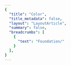 ```yaml
---
{
  "title": "Color",
  "title_metadata": false,
  "layout": "LayoutArticle",
  "summary": false,
  "breadcrumbs": [
    {
      "text": "Foundation/"
    }
  ],
}
---
```

<cdr-doc-tabs :labels="['Overview', 'Guidelines', 'Resources']">
<template slot="Overview">
<cdr-doc-table-of-contents-shell>

Color design tokens store the fundamental color decisions of REI’s visual language:
  - Naming entities to store visual design attributes such as color specifications
  - Replacing hard-coded values such as hex values for color
  - Maintaining a scalable and consistent visual system for UI development
  - Delivering updates to the brand identity with minimal impact to the code
  - Specifying a hierarchical and semantically defined system


## Color Tokens

### Web and Mobile
List of color tokens with descriptions, Cedar Color Options used, and values. Web and mobile color tokens have identical hex values but the naming pattern differs. For example, color token names are:
  - **For Web:** cdr-color-text-primary-lightmode 
  - **For Android:** cdr_color_text_primary_lightmode
  
#### Background
| Token| Token Name and Usage | Token Values |
| :--- | :--- | :--- |
| `CSS code for`  <br> `color-background-lightest`| **color-background-lightest** <br>Only use for light background color - lightest value   | #ffffff<br><nobr>r255  g255  b255   
| `CSS code for`  <br> `color-background-lighter`| **color-background-lighter** <br>Only use for light background color - value is between light and lightest   | #fafafa<br><nobr>r250  g250  b250  |
| `CSS code for` <br> `color-background-light`  | **color-background-light** <br>Only use for light background color <br>  | #f7f7f7<br><nobr>r247  g247  b247   
| `CSS code for`  <br> `color-background-dark`   | **color-background-dark** <br>Only use for dark background color   | #292929<br><nobr>r41  g41  b41  |
| `CSS code for` <br> `color-background-darker` | **color-background-darker** <br>Only use for dark background color - darkest value   | #1a1a1a<br><nobr>r26  g26  b26  |

<hr>

#### Typography Colors
##### Text or Foreground Colors on Light Backgrounds

| Token| Token Name and Usage | Token Values |
| :--- | :--- | :--- |
| ` CSS code for`  <br> `cdr-color-text-primary-lightmode` | **cdr-color-text-primary-lightmode** <br>  Primary body text color on a light background | #292929<br><nobr>r41  g41  b41 |
| ` CSS code for`  <br> `cdr-color-text-secondary-lightmode` | **cdr-color-text-secondary-lightmode** <br>Secondary or supplemental text color on a light background   | #616161<br><nobr>r97  g97  b97   
| ` CSS code for`  <br> `cdr-color-text-link-lightmode`   | **cdr-color-text-link-lightmode** <br>Link text color on a light background  | #3278ae<br><nobr>r50  g120  b174   
| ` CSS code for`  <br> `cdr-color-text-disabled-lightmode`  | **cdr-color-text-disabled-lightmode** <br>Disabled text color for interactive UI elements on a light background  | #b8b8b8<br><nobr>r184  g184  b184   
| ` CSS code for`  <br> `cdr-color-text-error-lightmode`  | **cdr-color-text-error-lightmode** <br>Error text color on a light background  | #b5292b<br><nobr>r181  g41  b43  |

<br>

##### Text or Foreground Colors on Dark Backgrounds
| Token| Token Name and Usage | Token Values |
| :--- | :--- | :--- |
| `CSS code for`  <br> `color-text-primary-darkmode`   | **color-text-primary-darkmode** <br>Primary body text color on a dark background     | #fafafa<br><nobr>r250  g250  b250  |
| `CSS code for`  <br> `color-text-secondary-darkmode`   | **color-text-secondary-darkmode** <br>Secondary or supplemental text color on a dark background    | #999999<br><nobr>r153  g153  b153  |
| `CSS code for`  <br> `color-text-link-darkmode`   | **color-text-link-darkmode** <br>Link text color on a dark background    | #5197cd<br><nobr>r81  g151  b205  |
| `CSS code for`  <br> `color-text-disabled-darkmode`   | **color-text-disabled-darkmode** <br>Disabled text color for interactive UI elements on a dark background    | #616161<br><nobr>r97  g97  b97  |
| `CSS code for` <br> `color-text-error-darkmode`   | **color-text-error-darkmode** <br>Error text color on a dark background     | #e86868<br><nobr>r232  g104  b104  |

<hr>

#### Forms Colors
##### Text and Backgrounds for Forms on Light Backgrounds
| Token| Token Name and Usage | Token Values |
| :--- | :--- | :--- |
| `CSS code for`  <br> `color-text-form-label-lightmode`   | **color-text-form-label-lightmode** <br>Label text color for forms on a light background. Can also be used for input entry text    | #292929<br><nobr>r41  g41  b41  |
| `CSS code for`  <br> `color-text-form-placeholder-lightmode`   | **color-text-form-placeholder-lightmode** <br>Placeholder text color for forms on a light background     | #616161<br><nobr>r97  g97  b97  |
| `CSS code for`  <br> `color-text-form-disabled-lightmode`   | **color-text-form-disabled-lightmode** <br>Disabled text color for forms on a light background     | #b8b8b8<br><nobr>r184  g184  b184  |
| `CSS code for`  <br> `color-background-form-lightmode`   | **color-background-form-lightmode** <br>Light background color for forms    | #ffffff<br><nobr>r255  g255  b255  |
| `CSS code for` <br> `color-background-form-input-lightmode`   | **color-background-form-input-lightmode** <br>Light background color for input controls    | #ffffff<br><nobr>r255  g255  b255  |

<br>

##### Text and Backgrounds for Forms on Dark Backgrounds
| Token| Token Name and Usage | Token Values |
| :--- | :--- | :--- |
| `CSS code for`  <br> `color-text-form-label-darkmode`   | **color-text-form-label-darkmode** <br>Label text color for forms on a dark background. Can also be used for input entry text    | #fafafa<br><nobr>r250  g250  b250   |
| `CSS code for`  <br> `color-text-form-placeholder-darkmode`   | **color-text-form-placeholder-darkmode** <br>Placeholder text color for forms on a dark background     | #999999<br><nobr>r153  g153  b153   |
| `CSS code for`  <br> `color-text-form-disabled-darkmode`   | **color-text-form-disabled-darkmode** <br>Disabled text color for forms on a dark background     | #616161<br><nobr>r97  g97  b97   |
| `CSS code for`  <br> `color-background-form-darkmode`   | **color-background-form-darkmode** <br>Dark background color for forms    | #292929<br><nobr> r41  g41  b41  |
| `CSS code for` <br> `color-background-form-input-darkmode`   | **color-background-form-input-darkmode** <br>Dark background color for input control    | #292929<br><nobr> r41  g41  b41  |

<hr>

#### Border Colors
##### For Light Backgrounds
| Token| Token Name and Usage | Token Values |
| :--- | :--- | :--- |
| `CSS code for`  <br> `color-border-primary-lightmode`   | **color-border-primary-lightmode** <br>Primary border color for light background    | #616161<br><nobr>r97  g97  b97  |
| `CSS code for`  <br> `color-border-secondary-lightmode`   | **color-border-secondary-lightmode** <br>Secondary border color for light background    | #b8b8b8<br><nobr>r184  g184  b184  |
| `CSS code for`  <br> `color-border-disabled-lightmode`   | **color-border-disabled-lightmode** <br>Border color for disabled state for light background     | #dadada<br><nobr> r218  g218  b218   
| `CSS code for`  <br> `color-border-error-lightmode`   | **color-border-error-lightmode** <br>Border color for error validation state for light background     | #e86868<br><nobr>r232  g104  b104   
| `CSS code for` <br> `color-border-selected-lightmode`   | **color-border-selected-lightmode** <br>     | #2b6692<br><nobr>r43  g102  b146  |

<br>

##### For Dark Backgrounds
| Token| Token Name and Usage | Token Values |
| :--- | :--- | :--- |
| `CSS code for`  <br> `color-border-primary-darkmode`   | **color-border-primary-darkmode** <br>Primary border color for dark background    | #fafafa<br><nobr>r250  g250  b250  |
| `CSS code for`  <br> `color-border-secondary-darkmode`   | **color-border-secondary-darkmode** <br>Secondary border color for dark background    | #999999<br><nobr>r153  g153  b153  |
| `CSS code for`  <br> `color-border-disabled-darkmode`   | **color-border-disabled-darkmode** <br>Border color for disabled state for light background     | #dadada<br><nobr>r218  g218  b218   

<br>

</cdr-doc-table-of-contents-shell>
</template>


<template slot="Guidelines">
<cdr-doc-table-of-contents-shell>

Cedar offers a range of colors designed to be accessed, understood, and used by all people regardless of their age, background, or ability. We meet or exceed color contrast [WCAG AA accessibility standards](https://www.w3.org/WAI/standards-guidelines/wcag/).

## Examples
<do-dont :examples="[
  {
    type: 'do',
    image: 'color-illustrations/color_1_do.png',
    caption: 'use approved background colors to separate content areas'
  },
  {
    type: 'dont',
    image: 'color-illustrations/color_1_dont.png',
    caption: 'use accent colors as backgrounds'
  }
]" />

<br>

<do-dont :examples="[
  {
    type: 'do',
    image: 'color-illustrations/color_2_do.png',
    caption: 'arrange background colors to promote page hierarchy by minimizing shifts in background'
  },
  {
    type: 'dont',
    image: 'color-illustrations/color_2_dont.png',
    caption: 'alternate background colors in visually jarring ways'
  }
]" />

<br>
## Accessibility 
Text choices should be paired with their corresponding background color to ensure accessibility. Legend descriptions for WCAG contrast ratios requirements are:
  - AAA: 7:1 for normal text and 4.5:1 for large text 
  - AA: 4.5:1 for normal text and 3:1 for large text
  - AA-LG: Only for large text and graphical objects and user interface components

Note: Large text is defined as 14 point (typically 18.66px) and bold or larger, or 18 point (typically 24px) or larger.

<br>

### For Light Backgrounds
WCAG color contrast ratios for the most commonly used Cedar color tokens for text or foreground colors on recommended light background colors.


**cdr-color-background-lightest**
|    |      |
| :--- | :--- |
|  image (WCAG_Rating__Bkgnd_Lightest__Primary__4-3.png) <br> alt="WCAG rating for primary text color on lightest background color” <br>  ratio="4-3" <br> cover <br> crop="x-center  y-center"  | cdr-color-text-primary-lightmode <br>AAA 14.55:1 |
|  image (WCAG_Rating__Bkgnd_Lightest__Secondary__4-3.png)  <br>  alt="WCAG rating for secondary text color on lightest background color” <br>  ratio="4-3" <br> cover <br> crop="x-center  y-center"  | cdr-color-text-secondary-lightmode <br>AA 6.19:1  |
|  image (WCAG_Rating__Bkgnd_Lightest__Link__4-3.png)  <br>  alt="WCAG rating for link text color on lightest background color” <br>  ratio="4-3" <br> cover <br> crop="x-center  y-center"  | cdr-color-text-link-lightmode <br>AA 4.74:1   |
|  image (WCAG_Rating__Bkgnd_Lightest__Error__4-3.png)  <br>  alt="WCAG rating for error text color on lightest background color” <br>  ratio="4-3" <br> cover <br> crop="x-center  y-center"  | cdr-color-text-error-lightmode <br>AA 6.33:1    |
|  image (WCAG_Rating__Bkgnd_Lightest__Disabled__4-3.png)  <br>  alt="WCAG rating for disabled text color on lightest background color” <br>  ratio="4-3" <br> cover <br> crop="x-center  y-center"  | cdr-color-text-disabled-lightmode <br>FAIL 1.98:1    |

<br>

**cdr-color-background-lighter** 
|      |      |
| :--- | :--- |
|  image (WCAG_Rating__Bkgnd_Lighter__Primary__4-3.png) <br> alt="WCAG rating for primary text color on lighter background color” <br>  ratio="4-3" <br> cover <br> crop="x-center  y-center"  | cdr-color-text-primary-lightmode <br>AAA 13.94:1    |
|  image (WCAG_Rating__Bkgnd_Lighter__Secondary__4-3.png)  <br>  alt="WCAG rating for secondary text color on lighter background color” <br>  ratio="4-3" <br> cover <br> crop="x-center  y-center"  | cdr-color-text-secondary-lightmode  <br>AA 5.93:1       |
|  image (WCAG_Rating__Bkgnd_Lighter__Link__4-3.png)  <br>  alt="WCAG rating for link text color on lighter background color” <br>  ratio="4-3" <br> cover <br> crop="x-center  y-center"  | cdr-color-text-link-lightmode  <br>AA 4.54:1      |
|  image (WCAG_Rating__Bkgnd_Lighter__Error__4-3.png)  <br>  alt="WCAG rating for error text color on lighter background color” <br>  ratio="4-3" <br> cover <br> crop="x-center  y-center"  | cdr-color-text-error-lightmode   <br>AA 6.07:1       |
|  image (WCAG_Rating__Bkgnd_Lighter__Disabled__4-3.png)  <br>  alt="WCAG rating for disabled text color on lighter background color” <br>  ratio="4-3" <br> cover <br> crop="x-center  y-center"  | cdr-color-text-disabled-lightmode  <br>FAIL 1.90:1      |

<br>

**cdr-color-background-light** 
|      |      |
| :--- | :--- |
|  image (WCAG_Rating__Bkgnd_Light__Primary__4-3.png) <br> alt="WCAG rating for primary text color on light background color” <br>  ratio="4-3" <br> cover <br> crop="x-center  y-center"  | cdr-color-text-primary-lightmode  <br>AAA 13.58:1    |
|  image (WCAG_Rating__Bkgnd_Light__Secondary__4-3.png)  <br>  alt="WCAG rating for secondary text color on light background color” <br>  ratio="4-3" <br> cover <br> crop="x-center  y-center"  | cdr-color-text-secondary-lightmode <br>AA 5.78:1       |
|  image (WCAG_Rating__Bkgnd_Light__Link__4-3.png)  <br>  alt="WCAG rating for link text color on light background color” <br>  ratio="4-3" <br> cover <br> crop="x-center  y-center"   | cdr-color-text-link-lightmode <br>AA-LG 4.42:1    |
|  image (WCAG_Rating__Bkgnd_Light__Error__4-3.png)  <br>  alt="WCAG rating for error text color on light background color” <br>  ratio="4-3" <br> cover <br> crop="x-center  y-center"   | cdr-color-text-error-lightmode <br>AA 5.91:1    |
|  image (WCAG_Rating__Bkgnd_Light__Disabled__4-3.png)  <br>  alt="WCAG rating for disabled text color on light background color” <br>  ratio="4-3" <br> cover <br> crop="x-center  y-center"   | cdr-color-text-disabled-lightmode <br>FAIL 1.85:1    |

<br>

### For Dark Backgrounds
WCAG color contrast ratios for the most commonly used Cedar color tokens for text or foreground colors on recommended dark background colors.

**cdr-color-background-dark** 
|      |      |
| :--- | :--- |
|  image (WCAG_Rating__Bkgnd_Dark__Primary__4-3.png) <br> alt="WCAG rating for primary text color on dark background color” <br>  ratio="4-3" <br> cover <br> crop="x-center  y-center"  | cdr-color-text-primary-darkmode  <br>AAA 13.94:1   |
|  image (WCAG_Rating__Bkgnd_Dark__Secondary__4-3.png)  <br>  alt="WCAG rating for secondary text color on dark background color” <br>  ratio="4-3" <br> cover <br> crop="x-center  y-center"  | cdr-color-text-secondary-darkmode  <br>AA 5.11:1       |
|  image (WCAG_Rating__Bkgnd_Dark__Link__4-3.png)  <br>  alt="WCAG rating for link text color on dark background color” <br>  ratio="4-3" <br> cover <br> crop="x-center  y-center"   | cdr-color-text-link-darkmode  <br>AA 4.61:1   |
|  image (WCAG_Rating__Bkgnd_Dark__Error__4-3.png)  <br>  alt="WCAG rating for error text color on dark background color” <br>  ratio="4-3" <br> cover <br> crop="x-center  y-center"   | cdr-color-text-error-darkmode  <br>AA 4.58:1    |

|  image (WCAG_Rating__Bkgnd_Dark__Disabled__4-3.png)  <br>  alt="WCAG rating for disabled text color on dark background color” <br>  ratio="4-3" <br> cover <br> crop="x-center  y-center"   | cdr-color-text-disabled-darkmode  <br>FAIL 2.35:1   |

<br>

**cdr-color-background-darker** 
|      |      |
| :--- | :--- |
|  image (WCAG_Rating__Bkgnd_Darker__Primary__4-3 .png) <br> alt="WCAG rating for primary text color on darker background color” <br>  ratio="4-3" <br> cover <br> crop="x-center  y-center"  | cdr-color-text-primary-darkmode  <br>AAA 16.67:1    |
|  image (WCAG_Rating__Bkgnd_Darker__Secondary__4-3 .png)  <br>  alt="WCAG rating for secondary text color on darker background color” <br>  ratio="4-3" <br> cover <br> crop="x-center  y-center"  | cdr-color-text-secondary-darkmode  <br>AA 6.11:1      |
|  image (WCAG_Rating__Bkgnd_Darker__Link__4-3 .png)  <br>  alt="WCAG rating for link text color on darker background color” <br>  ratio="4-3" <br> cover <br> crop="x-center  y-center"   | cdr-color-text-link-darkmode  <br>AA 5.52:1    |
|  image (WCAG_Rating__Bkgnd_Darker__Error__4-3 .png)  <br>  alt="WCAG rating for error text color on darker background color” <br>  ratio="4-3" <br> cover <br> crop="x-center  y-center"   | cdr-color-text-error-darkmode  <br>AA 5.48:1    |
|  image (WCAG_Rating__Bkgnd_Darker__Disabled__4-3.png)  <br>  alt="WCAG rating for disabled text color on darker background color” <br>  ratio="4-3" <br> cover <br> crop="x-center  y-center"   | cdr-color-text-disabled-darkmode <br>FAIL 2.81:1    |


</cdr-doc-table-of-contents-shell>
</template>


<template slot="Resources">
<cdr-doc-table-of-contents-shell>

## Color Options
Color options are part of the Cedar base color palette. You will find these colors in use throughout Cedar components and design recommendations. Developer note: Please use the variables in your code instead of hex values, as it ensures that your application will stay current.

### Color Option List

#### Grey Colors
Grey colors support the cohesive use of typography, backgrounds, and borders across the digital ecosystem. 

*TBD - Table for grey colors*

<br>

#### Tan Colors
Tan or brand colors are core to the co-op. They’re often used as backgrounds when an experience calls for a stronger brand impression.

*TBD - Table for tan colors*

<br>

#### Blue Colors
Blue colors are used in a variety of scenarios such as:
  - Prompting user actions 
  - Communicate informational messaging
  - Indicate links within body copy

*TBD - Table for blue colors*

<br>

#### Green Colors
Green colors are used in a variety of scenarios such as providing feedback for successful form submission.

*TBD - Table for green colors*

<br>

#### Red Colors
Red colors are used in a variety of scenarios such as:
  - Announcing sale items 
  - Communicate error messaging

*TBD - Table for red colors*

<br>

#### Yellow Colors
Yellow colors are used in a variety of scenarios such as providing feedback for warning messages.

*TBD - Table for yellow colors*

<br>

<br>

</cdr-doc-table-of-contents-shell>
</template>
